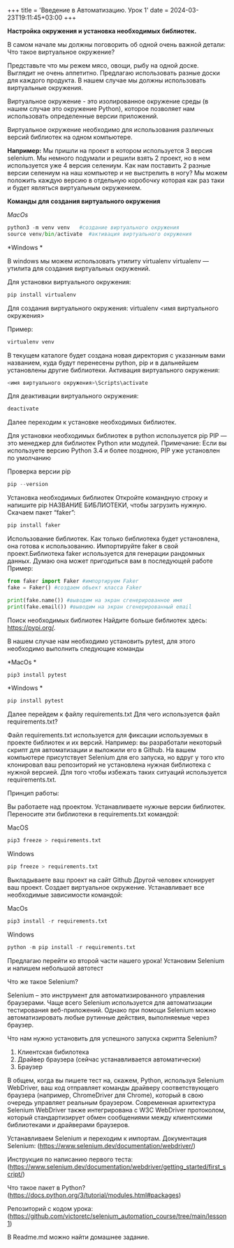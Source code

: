 +++
title = 'Введение в Автоматизацию. Урок 1'
date = 2024-03-23T19:11:45+03:00
+++

**Настройка окружения и установка необходимых библиотек.**

В самом начале мы должны поговорить об одной очень важной детали:
Что такое виртуальное окружение? 

Представьте что мы режем мясо, овощи, рыбу на одной доске. Выглядит не очень аппетитно. Предлагаю использовать разные доски для каждого продукта. В нашем случае мы должны использовать виртуальные окружения. 

Виртуальное окружение - это изолированное окружение среды (в нашем случае это окружение Python), которое позволяет нам использовать определенные версии приложений.

Виртуальное окружение необходимо для использования различных версий библиотек на одном компьютере. 

**Например:** Мы пришли на  проект в котором используется 3 версия selenium. Мы немного подумали и решили взять 2 проект, но в нем используется уже 4 версия селениум. Как нам поставить 2 разные версии селениум на наш компьютер и не выстрелить в ногу? Мы можем положить каждую версию в отдельную коробочку которая как раз таки и будет являться виртуальным окружением. 


**Команды для создания виртуального окружения**

*MacOs*

```python
python3 -m venv venv   #создание виртуального окружения 
source venv/bin/activate  #активация виртуального окружения
```

*Windows *

В windows мы можем использовать утилиту virtualenv
virtualenv — утилита для создания виртуальных окружений.

Для установки виртуального окружения:

```python
pip install virtualenv
```

Для создания виртуального окружения:
virtualenv <имя виртуального окружения> 

Пример:
```python
virtualenv venv
```
В текущем каталоге будет создана новая директория с указанным вами названием, куда будут перенесены python, pip и в дальнейшем установлены другие библиотеки.
Активация виртуального окружения:

```python
<имя виртуального окружения>\Scripts\activate
```

Для деактивации виртуального окружения:
```python
deactivate
```

Далее переходим к установке необходимых библиотек. 

Для установки необходимых библиотек в python используется pip
PIP — это менеджер для библиотек Python или модулей.
Примечание: Если вы используете версию Python 3.4 и более позднюю, PIP уже установлен по умолчанию

Проверка версии pip 
```python
pip --version
```

Установка необходимых библиотек
Откройте командную строку и напишите pip НАЗВАНИЕ БИБЛИОТЕКИ, чтобы загрузить нужную.
Скачаем пакет “faker”:
```python
pip install faker 
```

Использование библиотек. Как только библиотека будет установлена, она готова к использованию. Импортируйте faker в свой проект.Библиотека faker используется для генерации рандомных данных. Думаю она может пригодиться вам в последующей работе 
Пример:

```python
from faker import Faker #импортируем Faker
fake = Faker() #создаем обьект класса Faker

print(fake.name()) #выводим на экран сгенерированное имя
print(fake.email()) #выводим на экран сгенерированный email 
```

Поиск необходимых библиотек
Найдите больше библиотек здесь: https://pypi.org/.

В нашем случае нам необходимо установить pytest, для этого необходимо выполнить следующие команды 

*MacOs *

```python
pip3 install pytest 
```

*Windows *

```python
pip install pytest 
```

Далее перейдем к файлу requirements.txt
Для чего используется файл requirements.txt? 

Файл requirements.txt используется для фиксации используемых в проекте библиотек и их версий. Например: вы разработали некоторый скрипт для автоматизации и выложили его в Github. На вашем компьютере присутствует Selenium для его запуска, но вдруг у того кто клонировал ваш репозиторий не установлена нужная библиотека с нужной версией. Для того чтобы избежать таких ситуаций используется requirements.txt. 

Принцип работы:

Вы работаете над проектом. Устанавливаете нужные версии библиотек. Переносите эти библиотеки в requirements.txt командой:

MacOS 
```python
pip3 freeze > requirements.txt
```


Windows 
```python
pip freeze > requirements.txt
```


Выкладываете ваш проект на сайт Github
Другой человек клонирует ваш проект. Создает виртуальное окружение. Устанавливает все необходимые зависимости командой:

MacOs 
```python
pip3 install -r requirements.txt
```

Windows 
```python
python -m pip install -r requirements.txt 
```

Предлагаю перейти ко второй части нашего урока!
Установим Selenium и напишем небольшой автотест

Что же такое Selenium? 

Selenium – это инструмент для автоматизированного управления браузерами.
Чаще всего Selenium используется для автоматизации тестирования веб-приложений. Однако при помощи Selenium можно автоматизировать любые рутинные действия, выполняемые через браузер.

Что нам нужно установить для успешного запуска скрипта Selenium?
1. Клиентская бибилотека 
2. Драйвер браузера (сейчас устанавливается автоматически)
3. Браузер 

В общем, когда вы пишете тест на, скажем, Python, используя Selenium WebDriver, ваш код отправляет команды драйверу соответствующего браузера (например, ChromeDriver для Chrome), который в свою очередь управляет реальным браузером. Современная архитектура Selenium WebDriver также интегрирована с W3C WebDriver протоколом, который стандартизирует обмен сообщениями между клиентскими библиотеками и драйверами браузеров.

Устанавливаем Selenium и переходим к импортам. 
Документация Selenium: (<https://www.selenium.dev/documentation/webdriver/>)

Инструкция по написанию первого теста: 
(<https://www.selenium.dev/documentation/webdriver/getting_started/first_script/>)

Что такое пакет в Python?
(<https://docs.python.org/3/tutorial/modules.html#packages>)

Репозиторий с кодом урока: (<https://github.com/victoretc/selenium_automation_course/tree/main/lesson1>)

В Readme.md можно найти домашнее задание. 




